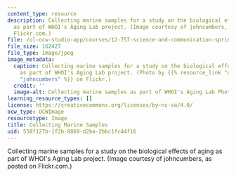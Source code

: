 ```yaml
---
content_type: resource
description: Collecting marine samples for a study on the biological effects of aging
  as part of WHOI's Aging Lab project. (Image courtesy of johncumbers, as posted on
  Flickr.com.)
file: /ol-ocw-studio-app/courses/12-757-science-and-communication-spring-2005/558f127b1f2b8869d2ba2bbc1fc44f16_12-757s05.jpg
file_size: 162427
file_type: image/jpeg
image_metadata:
  caption: Collecting marine samples for a study on the biological effects of aging
    as part of WHOI's Aging Lab project. (Photo by {{% resource_link "c1469c63-c57f-4fdc-923e-da1185b6f0dc"
    "johncumbers" %}} on Flickr.)
  credit: ''
  image-alt: Collecting marine samples as part of WHOI's Aging Lab Photo.
learning_resource_types: []
license: https://creativecommons.org/licenses/by-nc-sa/4.0/
ocw_type: OCWImage
resourcetype: Image
title: Collecting Marine Samples
uid: 558f127b-1f2b-8869-d2ba-2bbc1fc44f16
---
```

Collecting marine samples for a study on the biological effects of aging as part of WHOI's Aging Lab project. (Image courtesy of johncumbers, as posted on Flickr.com.)